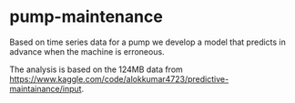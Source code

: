 # pump-maintenance
Based on time series data for a pump we develop a model that predicts in advance when the machine is erroneous. 

The analysis is based on the 124MB data from https://www.kaggle.com/code/alokkumar4723/predictive-maintainance/input. 
